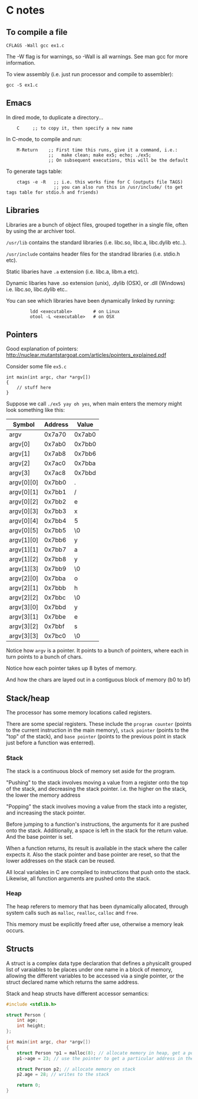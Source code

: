 # C notes


## To compile a file
```
CFLAGS -Wall gcc ex1.c
```
The -W flag is for warnings, so -Wall is all warnings.
See man gcc for more information.

To view assembly (i.e. just run processor and compile to assembler):
```
gcc -S ex1.c
```

## Emacs

In dired mode, to duplicate a directory...

```
    C     ;; to copy it, then specify a new name
```

In C-mode, to compile and run:

```
    M-Return    ;; First time this runs, give it a command, i.e.:
                ;;   make clean; make ex5; echo; ./ex5;
                ;; On subsequent executions, this will be the default
```

To generate tags table:

```
    ctags -e -R   ;; i.e. this works fine for C (outputs file TAGS)
                  ;; you can also run this in /usr/include/ (to get tags table for stdio.h and friends)
```

## Libraries

Libraries are a bunch of object files, grouped together in a single file, often by using the ar archiver tool.

`/usr/lib` contains the standard libraries (i.e. libc.so, libc.a, libc.dylib etc..).

`/usr/include` contains header files for the standrad libraries (i.e. stdio.h etc).

Static libaries have `.a` extension (i.e. libc.a, libm.a etc).

Dynamic libaries have .so extension (unix), .dylib (OSX), or .dll (Windows) i.e. libc.so, libc.dylib etc..

You can see which libraries have been dynamically linked by running:
```
         ldd <executable>        # on Linux
         otool -L <executable>   # on OSX
```

## Pointers

Good explanation of pointers:
http://nuclear.mutantstargoat.com/articles/pointers_explained.pdf

Consider some file `ex5.c`
```
int main(int argc, char *argv[])
{
    // stuff here
}
```

Suppose we call `./ex5 yay oh yes`, when main enters the memory might look
something like this:

| Symbol     | Address | Value  |
|------------|---------|--------|
| argv       | 0x7a70  | 0x7ab0 |
| argv[0]    | 0x7ab0  | 0x7bb0 |
| argv[1]    | 0x7ab8  | 0x7bb6 |
| argv[2]    | 0x7ac0  | 0x7bba |
| argv[3]    | 0x7ac8  | 0x7bbd |
| argv[0][0] | 0x7bb0  | .      |
| argv[0][1] | 0x7bb1  | /      |
| argv[0][2] | 0x7bb2  | e      |
| argv[0][3] | 0x7bb3  | x      |
| argv[0][4] | 0x7bb4  | 5      |
| argv[0][5] | 0x7bb5  | \0     |
| argv[1][0] | 0x7bb6  | y      |
| argv[1][1] | 0x7bb7  | a      |
| argv[1][2] | 0x7bb8  | y      |
| argv[1][3] | 0x7bb9  | \0     |
| argv[2][0] | 0x7bba  | o      |
| argv[2][1] | 0x7bbb  | h      |
| argv[2][2] | 0x7bbc  | \0     |
| argv[3][0] | 0x7bbd  | y      |
| argv[3][1] | 0x7bbe  | e      |
| argv[3][2] | 0x7bbf  | s      |
| argv[3][3] | 0x7bc0  | \0     |

Notice how `argv` is a pointer. It points to a bunch of pointers, where each in turn points to a bunch of chars.

Notice how each pointer takes up 8 bytes of memory.

And how the chars are layed out in a contiguous block of memory (b0 to bf)


## Stack/heap

The processor has some memory locations called registers.

There are some special registers. These include the `program counter` (points to the current instruction in the main memory), `stack pointer` (points to the "top" of the stack), and `base pointer` (points to the previous point in stack just before a function was enterred).

### Stack

The stack is a continuous block of memory set aside for the program.

"Pushing" to the stack involves moving a value from a register onto the top of the stack, and decreasing the stack pointer.
i.e. the higher on the stack, the lower the memory address

"Popping" the stack involves moving a value from the stack into a register, and increasing the stack pointer.

Before jumping to a function's instructions, the arguments for it are pushed onto the stack. Additionally, a space is left in the stack for the return value. And the base pointer is set.

When a function returns, its result is available in the stack where the caller expects it. Also the stack pointer and base pointer are reset, so that the lower addresses on the stack can be reused.

All local variables in C are compiled to instructions that push onto the stack. Likewise, all function arguments are pushed onto the stack.

### Heap

The heap referers to memory that has been dynamically allocated, through system calls such as `malloc`, `realloc`, `calloc` and `free`.

This memory must be explicitly freed after use, otherwise a memory leak occurs.


## Structs

A struct is a complex data type declaration that defines a physicallt grouped list of varaiables to be places under one name in a block of memory, allowing the different variables to be accessed via a single pointer, or the struct declared name which returns the same address.

Stack and heap structs have different accessor semantics:

```C
#include <stdlib.h>

struct Person {
    int age;
    int height;
};

int main(int argc, char *argv[])
{
    struct Person *p1 = malloc(8); // allocate memory in heap, get a pointer to it
    p1->age = 23; // use the pointer to get a particular address in the heap memory, and write to it

    struct Person p2; // allocate memory on stack
    p2.age = 28; // writes to the stack

    return 0;
}
```
